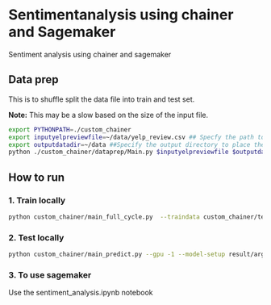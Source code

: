 # Sentimentanalysis using chainer and Sagemaker
Sentiment analysis using chainer and sagemaker

## Data prep
This is to shuffle split the data file into train and test set.

**Note:** This may be a slow based on the size of the input file.

```bash
export PYTHONPATH=./custom_chainer
export inputyelpreviewfile=~/data/yelp_review.csv ## Specfy the path to the yelp review file
export outputdatadir=~/data ##Specify the output directory to place the 2 output files
python ./custom_chainer/dataprep/Main.py $inputyelpreviewfile $outputdatadir shuffle --first-file-name yelp_review_train.shuffled.csv --second-file-name yelp_review_test.shuffled.csv
```
## How to run
### 1. Train locally
```bash
python custom_chainer/main_full_cycle.py  --traindata custom_chainer/tests/data/sample_train.csv   -g -1  --epoch 100 --out result
```

### 2. Test locally
```bash
python custom_chainer/main_predict.py --gpu -1 --model-setup result/args.json --testset  custom_chainer/tests/data/test.csv
```

### 3. To use sagemaker
Use the sentiment_analysis.ipynb notebook
